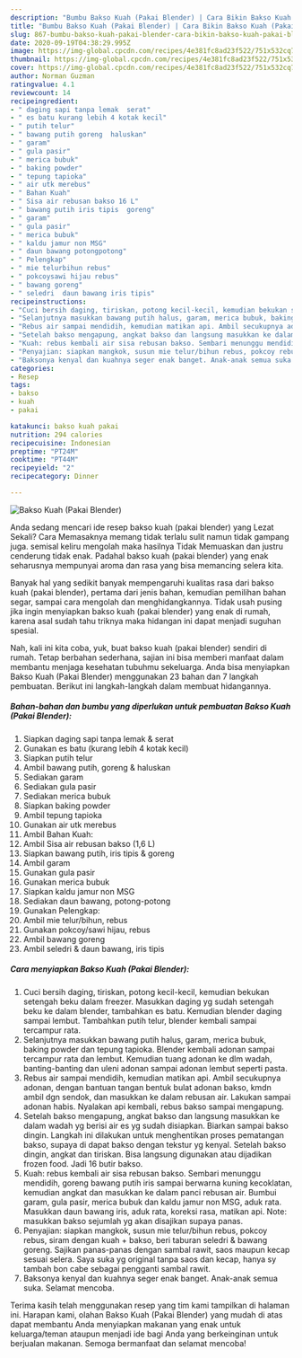 ```yaml
---
description: "Bumbu Bakso Kuah (Pakai Blender) | Cara Bikin Bakso Kuah (Pakai Blender) Yang Sempurna"
title: "Bumbu Bakso Kuah (Pakai Blender) | Cara Bikin Bakso Kuah (Pakai Blender) Yang Sempurna"
slug: 867-bumbu-bakso-kuah-pakai-blender-cara-bikin-bakso-kuah-pakai-blender-yang-sempurna
date: 2020-09-19T04:38:29.995Z
image: https://img-global.cpcdn.com/recipes/4e381fc8ad23f522/751x532cq70/bakso-kuah-pakai-blender-foto-resep-utama.jpg
thumbnail: https://img-global.cpcdn.com/recipes/4e381fc8ad23f522/751x532cq70/bakso-kuah-pakai-blender-foto-resep-utama.jpg
cover: https://img-global.cpcdn.com/recipes/4e381fc8ad23f522/751x532cq70/bakso-kuah-pakai-blender-foto-resep-utama.jpg
author: Norman Guzman
ratingvalue: 4.1
reviewcount: 14
recipeingredient:
- " daging sapi tanpa lemak  serat"
- " es batu kurang lebih 4 kotak kecil"
- " putih telur"
- " bawang putih goreng  haluskan"
- " garam"
- " gula pasir"
- " merica bubuk"
- " baking powder"
- " tepung tapioka"
- " air utk merebus"
- " Bahan Kuah"
- " Sisa air rebusan bakso 16 L"
- " bawang putih iris tipis  goreng"
- " garam"
- " gula pasir"
- " merica bubuk"
- " kaldu jamur non MSG"
- " daun bawang potongpotong"
- " Pelengkap"
- " mie telurbihun rebus"
- " pokcoysawi hijau rebus"
- " bawang goreng"
- " seledri  daun bawang iris tipis"
recipeinstructions:
- "Cuci bersih daging, tiriskan, potong kecil-kecil, kemudian bekukan setengah beku dalam freezer. Masukkan daging yg sudah setengah beku ke dalam blender, tambahkan es batu. Kemudian blender daging sampai lembut. Tambahkan putih telur, blender kembali sampai tercampur rata."
- "Selanjutnya masukkan bawang putih halus, garam, merica bubuk, baking powder dan tepung tapioka. Blender kembali adonan sampai tercampur rata dan lembut. Kemudian tuang adonan ke dlm wadah, banting-banting dan uleni adonan sampai adonan lembut seperti pasta."
- "Rebus air sampai mendidih, kemudian matikan api. Ambil secukupnya adonan, dengan bantuan tangan bentuk bulat adonan bakso, kmdn ambil dgn sendok, dan masukkan ke dalam rebusan air. Lakukan sampai adonan habis. Nyalakan api kembali, rebus bakso sampai mengapung."
- "Setelah bakso mengapung, angkat bakso dan langsung masukkan ke dalam wadah yg berisi air es yg sudah disiapkan. Biarkan sampai bakso dingin. Langkah ini dilakukan untuk menghentikan proses pematangan bakso, supaya di dapat bakso dengan tekstur yg kenyal. Setelah bakso dingin, angkat dan tiriskan. Bisa langsung digunakan atau dijadikan frozen food. Jadi 16 butir bakso."
- "Kuah: rebus kembali air sisa rebusan bakso. Sembari menunggu mendidih, goreng bawang putih iris sampai berwarna kuning kecoklatan, kemudian angkat dan masukkan ke dalam panci rebusan air. Bumbui garam, gula pasir, merica bubuk dan kaldu jamur non MSG, aduk rata. Masukkan daun bawang iris, aduk rata, koreksi rasa, matikan api. Note: masukkan bakso sejumlah yg akan disajikan supaya panas."
- "Penyajian: siapkan mangkok, susun mie telur/bihun rebus, pokcoy rebus, siram dengan kuah + bakso, beri taburan seledri &amp; bawang goreng. Sajikan panas-panas dengan sambal rawit, saos maupun kecap sesuai selera. Saya suka yg original tanpa saos dan kecap, hanya sy tambah bon cabe sebagai pengganti sambal rawit."
- "Baksonya kenyal dan kuahnya seger enak banget. Anak-anak semua suka. Selamat mencoba."
categories:
- Resep
tags:
- bakso
- kuah
- pakai

katakunci: bakso kuah pakai 
nutrition: 294 calories
recipecuisine: Indonesian
preptime: "PT24M"
cooktime: "PT44M"
recipeyield: "2"
recipecategory: Dinner

---
```



![Bakso Kuah (Pakai Blender)](https://img-global.cpcdn.com/recipes/4e381fc8ad23f522/751x532cq70/bakso-kuah-pakai-blender-foto-resep-utama.jpg)

Anda sedang mencari ide resep bakso kuah (pakai blender) yang Lezat Sekali? Cara Memasaknya memang tidak terlalu sulit namun tidak gampang juga. semisal keliru mengolah maka hasilnya Tidak Memuaskan dan justru cenderung tidak enak. Padahal bakso kuah (pakai blender) yang enak seharusnya mempunyai aroma dan rasa yang bisa memancing selera kita.

Banyak hal yang sedikit banyak mempengaruhi kualitas rasa dari bakso kuah (pakai blender), pertama dari jenis bahan, kemudian pemilihan bahan segar, sampai cara mengolah dan menghidangkannya. Tidak usah pusing jika ingin menyiapkan bakso kuah (pakai blender) yang enak di rumah, karena asal sudah tahu triknya maka hidangan ini dapat menjadi suguhan spesial.




Nah, kali ini kita coba, yuk, buat bakso kuah (pakai blender) sendiri di rumah. Tetap berbahan sederhana, sajian ini bisa memberi manfaat dalam membantu menjaga kesehatan tubuhmu sekeluarga. Anda bisa menyiapkan Bakso Kuah (Pakai Blender) menggunakan 23 bahan dan 7 langkah pembuatan. Berikut ini langkah-langkah dalam membuat hidangannya.

<!--inarticleads1-->

##### Bahan-bahan dan bumbu yang diperlukan untuk pembuatan Bakso Kuah (Pakai Blender):

1. Siapkan  daging sapi tanpa lemak &amp; serat
1. Gunakan  es batu (kurang lebih 4 kotak kecil)
1. Siapkan  putih telur
1. Ambil  bawang putih, goreng &amp; haluskan
1. Sediakan  garam
1. Sediakan  gula pasir
1. Sediakan  merica bubuk
1. Siapkan  baking powder
1. Ambil  tepung tapioka
1. Gunakan  air utk merebus
1. Ambil  Bahan Kuah:
1. Ambil  Sisa air rebusan bakso (1,6 L)
1. Siapkan  bawang putih, iris tipis &amp; goreng
1. Ambil  garam
1. Gunakan  gula pasir
1. Gunakan  merica bubuk
1. Siapkan  kaldu jamur non MSG
1. Sediakan  daun bawang, potong-potong
1. Gunakan  Pelengkap:
1. Ambil  mie telur/bihun, rebus
1. Gunakan  pokcoy/sawi hijau, rebus
1. Ambil  bawang goreng
1. Ambil  seledri &amp; daun bawang, iris tipis




<!--inarticleads2-->

##### Cara menyiapkan Bakso Kuah (Pakai Blender):

1. Cuci bersih daging, tiriskan, potong kecil-kecil, kemudian bekukan setengah beku dalam freezer. Masukkan daging yg sudah setengah beku ke dalam blender, tambahkan es batu. Kemudian blender daging sampai lembut. Tambahkan putih telur, blender kembali sampai tercampur rata.
1. Selanjutnya masukkan bawang putih halus, garam, merica bubuk, baking powder dan tepung tapioka. Blender kembali adonan sampai tercampur rata dan lembut. Kemudian tuang adonan ke dlm wadah, banting-banting dan uleni adonan sampai adonan lembut seperti pasta.
1. Rebus air sampai mendidih, kemudian matikan api. Ambil secukupnya adonan, dengan bantuan tangan bentuk bulat adonan bakso, kmdn ambil dgn sendok, dan masukkan ke dalam rebusan air. Lakukan sampai adonan habis. Nyalakan api kembali, rebus bakso sampai mengapung.
1. Setelah bakso mengapung, angkat bakso dan langsung masukkan ke dalam wadah yg berisi air es yg sudah disiapkan. Biarkan sampai bakso dingin. Langkah ini dilakukan untuk menghentikan proses pematangan bakso, supaya di dapat bakso dengan tekstur yg kenyal. Setelah bakso dingin, angkat dan tiriskan. Bisa langsung digunakan atau dijadikan frozen food. Jadi 16 butir bakso.
1. Kuah: rebus kembali air sisa rebusan bakso. Sembari menunggu mendidih, goreng bawang putih iris sampai berwarna kuning kecoklatan, kemudian angkat dan masukkan ke dalam panci rebusan air. Bumbui garam, gula pasir, merica bubuk dan kaldu jamur non MSG, aduk rata. Masukkan daun bawang iris, aduk rata, koreksi rasa, matikan api. Note: masukkan bakso sejumlah yg akan disajikan supaya panas.
1. Penyajian: siapkan mangkok, susun mie telur/bihun rebus, pokcoy rebus, siram dengan kuah + bakso, beri taburan seledri &amp; bawang goreng. Sajikan panas-panas dengan sambal rawit, saos maupun kecap sesuai selera. Saya suka yg original tanpa saos dan kecap, hanya sy tambah bon cabe sebagai pengganti sambal rawit.
1. Baksonya kenyal dan kuahnya seger enak banget. Anak-anak semua suka. Selamat mencoba.




Terima kasih telah menggunakan resep yang tim kami tampilkan di halaman ini. Harapan kami, olahan Bakso Kuah (Pakai Blender) yang mudah di atas dapat membantu Anda menyiapkan makanan yang enak untuk keluarga/teman ataupun menjadi ide bagi Anda yang berkeinginan untuk berjualan makanan. Semoga bermanfaat dan selamat mencoba!
